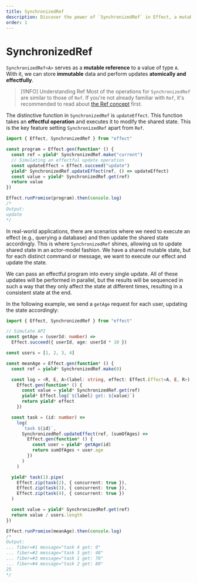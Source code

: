 ```yaml
---
title: SynchronizedRef
description: Discover the power of `SynchronizedRef` in Effect, a mutable reference enabling the atomic and effectful update of shared state. Building on the foundation of `Ref`, `SynchronizedRef` introduces the unique `updateEffect` function, allowing execution of effectful operations to modify the shared state. Dive into practical examples demonstrating the distinct capabilities of `SynchronizedRef`, such as parallel updates with consistent sequencing and real-world scenarios involving API requests and state updates. Elevate your understanding of concurrent state management with this advanced feature in Effect programming.
order: 1
---
```


# SynchronizedRef

`SynchronizedRef<A>` serves as a **mutable reference** to a value of type `A`. With it, we can store **immutable** data and perform updates **atomically and effectfully**.

> [!INFO] Understanding Ref
> Most of the operations for `SynchronizedRef` are similar to those of `Ref`.
> If you're not already familiar with `Ref`, it's recommended to read about
> [the Ref concept](ref) first.

The distinctive function in `SynchronizedRef` is `updateEffect`. This function takes an **effectful operation** and executes it to modify the shared state. This is the key feature setting `SynchronizedRef` apart from `Ref`.

```ts twoslash
import { Effect, SynchronizedRef } from "effect"

const program = Effect.gen(function* () {
  const ref = yield* SynchronizedRef.make("current")
  // Simulating an effectful update operation
  const updateEffect = Effect.succeed("update")
  yield* SynchronizedRef.updateEffect(ref, () => updateEffect)
  const value = yield* SynchronizedRef.get(ref)
  return value
})

Effect.runPromise(program).then(console.log)
/*
Output:
update
*/
```

In real-world applications, there are scenarios where we need to execute an effect (e.g., querying a database) and then update the shared state accordingly. This is where `SynchronizedRef` shines, allowing us to update shared state in an actor-model fashion. We have a shared mutable state, but for each distinct command or message, we want to execute our effect and update the state.

We can pass an effectful program into every single update. All of these updates will be performed in parallel, but the results will be sequenced in such a way that they only affect the state at different times, resulting in a consistent state at the end.

In the following example, we send a `getAge` request for each user, updating the state accordingly:

```ts twoslash
import { Effect, SynchronizedRef } from "effect"

// Simulate API
const getAge = (userId: number) =>
  Effect.succeed({ userId, age: userId * 10 })

const users = [1, 2, 3, 4]

const meanAge = Effect.gen(function* () {
  const ref = yield* SynchronizedRef.make(0)

  const log = <R, E, A>(label: string, effect: Effect.Effect<A, E, R>) =>
    Effect.gen(function* () {
      const value = yield* SynchronizedRef.get(ref)
      yield* Effect.log(`${label} get: ${value}`)
      return yield* effect
    })

  const task = (id: number) =>
    log(
      `task ${id}`,
      SynchronizedRef.updateEffect(ref, (sumOfAges) =>
        Effect.gen(function* () {
          const user = yield* getAge(id)
          return sumOfAges + user.age
        })
      )
    )

  yield* task(1).pipe(
    Effect.zip(task(2), { concurrent: true }),
    Effect.zip(task(3), { concurrent: true }),
    Effect.zip(task(4), { concurrent: true })
  )

  const value = yield* SynchronizedRef.get(ref)
  return value / users.length
})

Effect.runPromise(meanAge).then(console.log)
/*
Output:
... fiber=#1 message="task 4 get: 0"
... fiber=#2 message="task 3 get: 40"
... fiber=#3 message="task 1 get: 70"
... fiber=#4 message="task 2 get: 80"
25
*/
```
